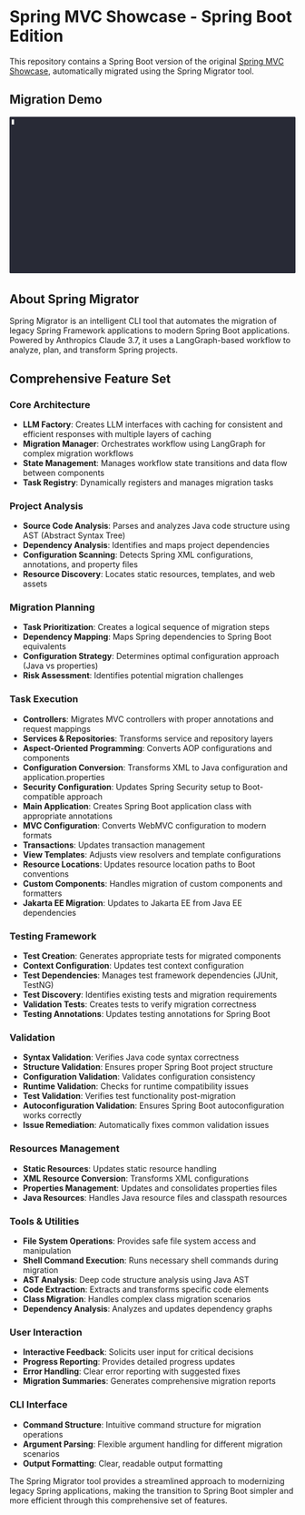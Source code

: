 # Spring MVC Showcase - Spring Boot Edition

This repository contains a Spring Boot version of the original [Spring MVC Showcase](https://github.com/spring-attic/spring-mvc-showcase), automatically migrated using the Spring Migrator tool.

## Migration Demo

![Spring Migrator Demo](./demo.gif)

## About Spring Migrator

Spring Migrator is an intelligent CLI tool that automates the migration of legacy Spring Framework applications to modern Spring Boot applications. Powered by Anthropics Claude 3.7, it uses a LangGraph-based workflow to analyze, plan, and transform Spring projects.

## Comprehensive Feature Set

### Core Architecture
- **LLM Factory**: Creates LLM interfaces with caching for consistent and efficient responses with multiple layers of caching
- **Migration Manager**: Orchestrates workflow using LangGraph for complex migration workflows
- **State Management**: Manages workflow state transitions and data flow between components
- **Task Registry**: Dynamically registers and manages migration tasks

### Project Analysis
- **Source Code Analysis**: Parses and analyzes Java code structure using AST (Abstract Syntax Tree)
- **Dependency Analysis**: Identifies and maps project dependencies
- **Configuration Scanning**: Detects Spring XML configurations, annotations, and property files
- **Resource Discovery**: Locates static resources, templates, and web assets

### Migration Planning
- **Task Prioritization**: Creates a logical sequence of migration steps
- **Dependency Mapping**: Maps Spring dependencies to Spring Boot equivalents
- **Configuration Strategy**: Determines optimal configuration approach (Java vs properties)
- **Risk Assessment**: Identifies potential migration challenges

### Task Execution
- **Controllers**: Migrates MVC controllers with proper annotations and request mappings
- **Services & Repositories**: Transforms service and repository layers
- **Aspect-Oriented Programming**: Converts AOP configurations and components
- **Configuration Conversion**: Transforms XML to Java configuration and application.properties
- **Security Configuration**: Updates Spring Security setup to Boot-compatible approach
- **Main Application**: Creates Spring Boot application class with appropriate annotations
- **MVC Configuration**: Converts WebMVC configuration to modern formats
- **Transactions**: Updates transaction management
- **View Templates**: Adjusts view resolvers and template configurations
- **Resource Locations**: Updates resource location paths to Boot conventions
- **Custom Components**: Handles migration of custom components and formatters
- **Jakarta EE Migration**: Updates to Jakarta EE from Java EE dependencies

### Testing Framework
- **Test Creation**: Generates appropriate tests for migrated components
- **Context Configuration**: Updates test context configuration
- **Test Dependencies**: Manages test framework dependencies (JUnit, TestNG)
- **Test Discovery**: Identifies existing tests and migration requirements
- **Validation Tests**: Creates tests to verify migration correctness
- **Testing Annotations**: Updates testing annotations for Spring Boot

### Validation
- **Syntax Validation**: Verifies Java code syntax correctness
- **Structure Validation**: Ensures proper Spring Boot project structure
- **Configuration Validation**: Validates configuration consistency
- **Runtime Validation**: Checks for runtime compatibility issues
- **Test Validation**: Verifies test functionality post-migration
- **Autoconfiguration Validation**: Ensures Spring Boot autoconfiguration works correctly
- **Issue Remediation**: Automatically fixes common validation issues

### Resources Management
- **Static Resources**: Updates static resource handling
- **XML Resource Conversion**: Transforms XML configurations
- **Properties Management**: Updates and consolidates properties files
- **Java Resources**: Handles Java resource files and classpath resources

### Tools & Utilities
- **File System Operations**: Provides safe file system access and manipulation
- **Shell Command Execution**: Runs necessary shell commands during migration
- **AST Analysis**: Deep code structure analysis using Java AST
- **Code Extraction**: Extracts and transforms specific code elements
- **Class Migration**: Handles complex class migration scenarios
- **Dependency Analysis**: Analyzes and updates dependency graphs

### User Interaction
- **Interactive Feedback**: Solicits user input for critical decisions
- **Progress Reporting**: Provides detailed progress updates
- **Error Handling**: Clear error reporting with suggested fixes
- **Migration Summaries**: Generates comprehensive migration reports

### CLI Interface
- **Command Structure**: Intuitive command structure for migration operations
- **Argument Parsing**: Flexible argument handling for different migration scenarios
- **Output Formatting**: Clear, readable output formatting

The Spring Migrator tool provides a streamlined approach to modernizing legacy Spring applications, making the transition to Spring Boot simpler and more efficient through this comprehensive set of features.
